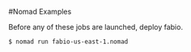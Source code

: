 #Nomad Examples

Before any of these jobs are launched, deploy fabio.

```bash
$ nomad run fabio-us-east-1.nomad
```
